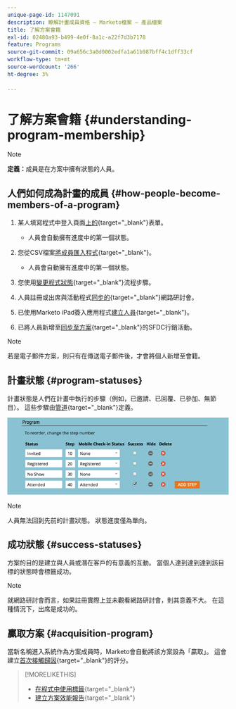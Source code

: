 ```yaml
---
unique-page-id: 1147091
description: 瞭解計畫成員資格 — Marketo檔案 — 產品檔案
title: 了解方案會籍
exl-id: 02480a93-b499-4e0f-8a1c-a22f7d3b7178
feature: Programs
source-git-commit: 09a656c3a0d0002edfa1a61b987bff4c1dff33cf
workflow-type: tm+mt
source-wordcount: '266'
ht-degree: 3%

---
```


# 了解方案會籍 {#understanding-program-membership}

>[!NOTE]
>
>**定義：**&#x200B;成員是在方案中擁有狀態的人員。

## 人們如何成為計畫的成員 {#how-people-become-members-of-a-program}

1. 某人填寫程式中登入頁面[上的](/help/marketo/getting-started/quick-wins/landing-page-with-a-form.md){target="_blank"}表單。

   * 人員會自動擁有進度中的第一個狀態。

1. 您從CSV檔案[將成員匯入程式](/help/marketo/product-docs/core-marketo-concepts/programs/working-with-programs/import-members-from-a-spreadsheet-into-a-program.md){target="_blank"}。

   * 人員會自動擁有進度中的第一個狀態。

1. 您使用[變更程式狀態](/help/marketo/product-docs/core-marketo-concepts/smart-campaigns/program-flow-actions/change-program-status.md){target="_blank"}流程步驟。
1. 人員註冊或出席與活動程式[同步的](/help/marketo/product-docs/demand-generation/events/understanding-events/event-partners.md){target="_blank"}網路研討會。
1. 已使用Marketo iPad簽入應用程式[建立人員](/help/marketo/product-docs/core-marketo-concepts/mobile-apps/event-check-in/check-people-into-your-event-from-your-tablet.md){target="_blank"}。
1. 已將人員新增至[同步至方案](/help/marketo/product-docs/crm-sync/salesforce-sync/sfdc-sync-details/sfdc-sync-campaign-sync.md){target="_blank"}的SFDC行銷活動。

>[!NOTE]
>
>若是電子郵件方案，則只有在傳送電子郵件後，才會將個人新增至會籍。

## 計畫狀態 {#program-statuses}

計畫狀態是人們在計畫中執行的步驟（例如，已邀請、已回覆、已參加、無節目）。 這些步驟由[管道](/help/marketo/product-docs/administration/tags/create-a-program-channel.md){target="_blank"}定義。

![](assets/image2015-2-5-15-3a14-3a48.png)

>[!NOTE]
>
>人員無法回到先前的計畫狀態。 狀態進度僅為單向。

## 成功狀態 {#success-statuses}

方案的目的是建立與人員或潛在客戶的有意義的互動。 當個人達到達到達到該目標的狀態時會標籤成功。

>[!NOTE]
>
>就網路研討會而言，如果註冊實際上並未觀看網路研討會，則其意義不大。 在這種情況下，出席是成功的。

## 贏取方案 {#acquisition-program}

當新名稱進入系統作為方案成員時，Marketo會自動將該方案設為「贏取」。 這會建立[首次接觸歸因](/help/marketo/product-docs/reporting/revenue-cycle-analytics/revenue-tools/attribution/understanding-attribution.md){target="_blank"}的評分。

>[!MORELIKETHIS]
>
>* [在程式中使用標籤](/help/marketo/product-docs/core-marketo-concepts/programs/working-with-programs/use-tags-in-a-program.md){target="_blank"}
>* [建立方案效能報告](/help/marketo/product-docs/core-marketo-concepts/programs/program-performance-report/create-a-program-performance-report.md){target="_blank"}
